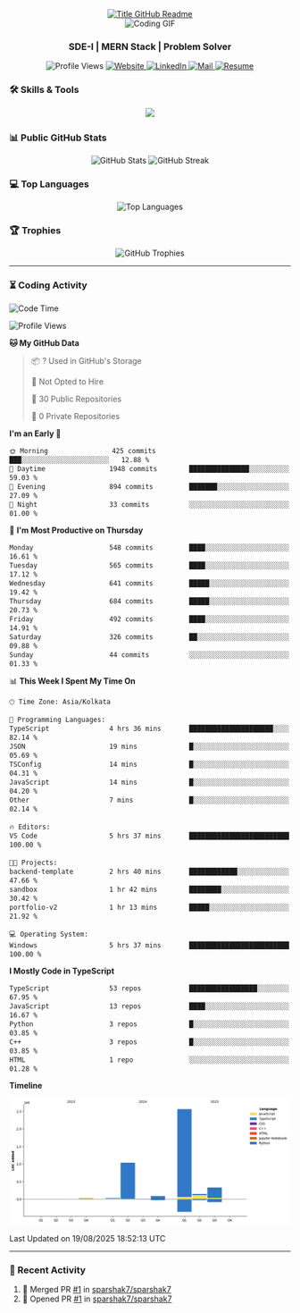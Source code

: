 <div style="text-align: center;">
  <a href="https://git.io/typing-svg" target="_blank">
    <img src="https://readme-typing-svg.herokuapp.com?font=Inter&weight=800&size=35&duration=3000&pause=500&multiline=true&width=650&height=140&lines=%24+whoami;Sparshak+Nag" alt="Title GitHub Readme" />
  </a>
</div>

<div align="center">
    <img src="https://miro.medium.com/v2/resize:fit:640/0*Z4HRalcoNb8m_zej.gif" alt="Coding GIF" />
</div>


<h3 align="center">SDE-I | MERN Stack | Problem Solver</h3>

<p align="center">
  <img src="https://komarev.com/ghpvc/?username=sparshak7&label=Profile%20views&color=brightgreen&style=for-the-badge&abbreviated=true" alt="Profile Views" />
  <a href="https://sparshak-nag-portfolio.vercel.app/">
    <img src="https://img.shields.io/badge/Website-portfolio-informational?style=for-the-badge&color=00ADB5&logo=about.me&logoColor=white" alt="Website" />
  </a>
  <a href="https://www.linkedin.com/in/sparshak7">
    <img src="https://img.shields.io/badge/LinkedIn-Sparshak-informational?style=for-the-badge&logo=linkedin&logoColor=white" alt="LinkedIn" />
  </a>
  <a href="mailto:sparshaknag247@gmail.com?subject=Hey!">
    <img src="https://img.shields.io/badge/Gmail-sparshaknag247@gmail.com-informational?style=for-the-badge&color=EA4335&logo=gmail&logoColor=white" alt="Mail" />
  </a>
  <a href="https://drive.google.com/file/d/17BCueR3tYjVhj0I_WwyoFPtNVsM4_B7b/view?usp=sharing">
    <img src="https://img.shields.io/badge/Drive-Resume-informational?style=for-the-badge&color=EA4265&logo=gmail&logoColor=white" alt="Resume" />
  </a>
</p>

</p>

### 🛠 Skills & Tools

<p align="center">
  <img src="https://skillicons.dev/icons?i=js,ts,cpp,java,react,nodejs,express,mongodb,git,postman,docker,redis,rabbitmq,html,css,nginx&perline=8" />
</p>

### 📊 Public GitHub Stats

<p align="center">
  <img src="https://github-readme-stats.vercel.app/api?username=sparshak7&show_icons=true&theme=tokyonight" alt="GitHub Stats" />
  
  <img src="https://github-readme-streak-stats.herokuapp.com/?user=sparshak7&theme=tokyonight" alt="GitHub Streak" />
</p>

### 💻 Top Languages

<p align="center">
  <img src="https://github-readme-stats.vercel.app/api/top-langs/?username=sparshak7&layout=compact&theme=tokyonight" alt="Top Languages" />
</p>

### 🏆 Trophies

<p align="center">
  <img src="https://github-profile-trophy.vercel.app/?username=sparshak7&theme=tokyonight&margin-w=15" alt="GitHub Trophies" />
</p>

---

### ⏳ Coding Activity

<!--START_SECTION:waka-->
![Code Time](http://img.shields.io/badge/Code%20Time-10%20hrs%2039%20mins-blue)

![Profile Views](http://img.shields.io/badge/Profile%20Views-81-blue)

**🐱 My GitHub Data** 

> 📦 ? Used in GitHub's Storage 
 > 
> 🚫 Not Opted to Hire
 > 
> 📜 30 Public Repositories 
 > 
> 🔑 0 Private Repositories 
 > 
**I'm an Early 🐤** 

```text
🌞 Morning                425 commits         ███░░░░░░░░░░░░░░░░░░░░░░   12.88 % 
🌆 Daytime                1948 commits        ███████████████░░░░░░░░░░   59.03 % 
🌃 Evening                894 commits         ███████░░░░░░░░░░░░░░░░░░   27.09 % 
🌙 Night                  33 commits          ░░░░░░░░░░░░░░░░░░░░░░░░░   01.00 % 
```
📅 **I'm Most Productive on Thursday** 

```text
Monday                   548 commits         ████░░░░░░░░░░░░░░░░░░░░░   16.61 % 
Tuesday                  565 commits         ████░░░░░░░░░░░░░░░░░░░░░   17.12 % 
Wednesday                641 commits         █████░░░░░░░░░░░░░░░░░░░░   19.42 % 
Thursday                 684 commits         █████░░░░░░░░░░░░░░░░░░░░   20.73 % 
Friday                   492 commits         ████░░░░░░░░░░░░░░░░░░░░░   14.91 % 
Saturday                 326 commits         ██░░░░░░░░░░░░░░░░░░░░░░░   09.88 % 
Sunday                   44 commits          ░░░░░░░░░░░░░░░░░░░░░░░░░   01.33 % 
```


📊 **This Week I Spent My Time On** 

```text
🕑︎ Time Zone: Asia/Kolkata

💬 Programming Languages: 
TypeScript               4 hrs 36 mins       █████████████████████░░░░   82.14 % 
JSON                     19 mins             █░░░░░░░░░░░░░░░░░░░░░░░░   05.69 % 
TSConfig                 14 mins             █░░░░░░░░░░░░░░░░░░░░░░░░   04.31 % 
JavaScript               14 mins             █░░░░░░░░░░░░░░░░░░░░░░░░   04.20 % 
Other                    7 mins              █░░░░░░░░░░░░░░░░░░░░░░░░   02.14 % 

🔥 Editors: 
VS Code                  5 hrs 37 mins       █████████████████████████   100.00 % 

🐱‍💻 Projects: 
backend-template         2 hrs 40 mins       ████████████░░░░░░░░░░░░░   47.66 % 
sandbox                  1 hr 42 mins        ████████░░░░░░░░░░░░░░░░░   30.42 % 
portfolio-v2             1 hr 13 mins        █████░░░░░░░░░░░░░░░░░░░░   21.92 % 

💻 Operating System: 
Windows                  5 hrs 37 mins       █████████████████████████   100.00 % 
```

**I Mostly Code in TypeScript** 

```text
TypeScript               53 repos            █████████████████░░░░░░░░   67.95 % 
JavaScript               13 repos            ████░░░░░░░░░░░░░░░░░░░░░   16.67 % 
Python                   3 repos             █░░░░░░░░░░░░░░░░░░░░░░░░   03.85 % 
C++                      3 repos             █░░░░░░░░░░░░░░░░░░░░░░░░   03.85 % 
HTML                     1 repo              ░░░░░░░░░░░░░░░░░░░░░░░░░   01.28 % 
```



**Timeline**

![Lines of Code chart](https://raw.githubusercontent.com/sparshak7/sparshak7/master/assets/bar_graph.png)


 Last Updated on 19/08/2025 18:52:13 UTC
<!--END_SECTION:waka-->

---

### 📅 Recent Activity

<!--START_SECTION:activity-->
1. 🎉 Merged PR [#1](https://github.com/sparshak7/sparshak7/pull/1) in [sparshak7/sparshak7](https://github.com/sparshak7/sparshak7)
2. 💪 Opened PR [#1](https://github.com/sparshak7/sparshak7/pull/1) in [sparshak7/sparshak7](https://github.com/sparshak7/sparshak7)
<!--END_SECTION:activity-->
